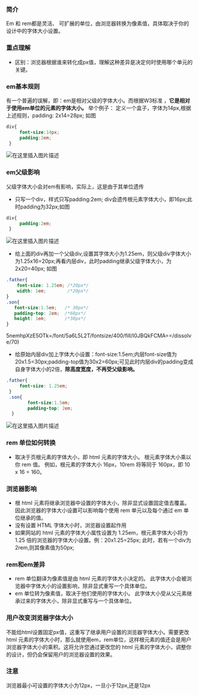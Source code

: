 ### 简介
Em 和 rem都是灵活、 可扩展的单位，由浏览器转换为像素值，具体取决于你的设计中的字体大小设置。 
### 重点理解
* 区别：浏览器根据谁来转化成px值，理解这种差异是决定何时使用哪个单元的关键。
###  em基本规则
 有一个普遍的误解，即：em是相对父级的字体大小。而根据W3标准 ，**它是相对于使用em单位的元素的字体大小。**
 举个例子： 定义一个盒子，字体为14px,根据上述规则，padding: 2x14=28px; 如图
  ```css   
  div{
       font-size:14px;
       padding:2em;
   }
   ```
![在这里插入图片描述](https://img-blog.csdn.net/20181014202748183?watermark/2/text/aHR0cHM6Ly9ibG9nLmNzZG4ubmV0L2dhb3NoYW55YW5nemhpXzE5OTk=/font/5a6L5L2T/fontsize/400/fill/I0JBQkFCMA==/dissolve/70)
### em父级影响
父级字体大小会对em有影响，实际上，这是由于其单位遗传
    
   * 只写一个div，样式只写padding:2em; div会遗传根元素字体大小，即16px;此时padding为32px;如图
  ```css   
  div{
       padding:2em;
   }
   ```
   ![在这里插入图片描述](https://img-blog.csdn.net/20181014203744469?watermark/2/text/aHR0cHM6Ly9ibG9nLmNzZG4ubmV0L2dhb3NoYW55YW5nemhpXzE5OTk=/font/5a6L5L2T/fontsize/400/fill/I0JBQkFCMA==/dissolve/70)  
   *  给上面的div再加一个父级div,设置其字体大小为1.25em，则父级div字体大小为1.25x16=20px;再看内层div，此时padding继承父级字体大小，为2x20=40px; 如图
```css
.father{           
    font-size: 1.25em; /*20px*/    
    width: 1em;        /*20px*/  
}             
.son{    
   font-size:1.5em;   /* 30px*/                 
   padding-top: 2em;  /*60px*/    
   height: 1em;       /*30px*/  
}
```
5nemhpXzE5OTk=/font/5a6L5L2T/fontsize/400/fill/I0JBQkFCMA==/dissolve/70)    
* 给原始内层div加上字体大小设置：font-size:1.5em;内层font-size值为20x1.5=30px;padding-top值为30x2=60px;可见此时内层div的padding变成自身字体大小的2倍，**除高度宽度，不再受父级影响。**
```css
.father{           
     font-size: 1.25em;          
 }            
 .son{   
        font-size:1.5em;                 
        padding-top: 2em;            
  }
```
![在这里插入图片描述](https://img-blog.csdnimg.cn/20181125202151901.png?x-oss-process=image/watermark,type_ZmFuZ3poZW5naGVpdGk,shadow_10,text_aHR0cHM6Ly9ibG9nLmNzZG4ubmV0L2dhb3NoYW55YW5nemhpXzE5OTk=,size_16,color_FFFFFF,t_70)
### rem 单位如何转换
* 取决于页根元素的字体大小，即 html 元素的字体大小。 根元素字体大小乘以你 rem 值。
例如，根元素的字体大小 16px，10rem 将等同于 160px，即 10 x 16 = 160。
### 浏览器影响
* 根 html 元素将继承浏览器中设置的字体大小，除非显式设置固定值去覆盖。因此浏览器的字体大小设置可以影响每个使用 rem 单元以及每个通过 em 单位继承的值。
* 没有设置 HTML 字体大小时，浏览器设置起作用
* 如果网站的 html 元素的字体大小属性设置为 1.25em，根元素字体大小将为 1.25 倍的浏览器的字体大小设置。例：20x1.25=25px; 此时，若有一个div为2rem,则其像素值为50px;
### rem和em差异
* rem 单位翻译为像素值是由 html 元素的字体大小决定的。 此字体大小会被浏览器中字体大小的设置影响，除非显式重写一个具体单位。 
* em 单位转为像素值，取决于他们使用的字体大小。 此字体大小受从父元素继承过来的字体大小，除非显式重写与一个具体单位。
### 用户改变浏览器字体大小
不能给html设置固定px值，这重写了继承用户设置的浏览器字体大小。需要更改 html 元素的字体大小时，那么就使用em，rem单位，这样根元素的值还会是用户浏览器字体大小的乘积。这将允许您通过更改您的 html 元素的字体大小，调整你的设计，但仍会保留用户的浏览器设置的效果。

### 注意
浏览器最小可设置的字体大小为12px，一旦小于12px,还是12px
